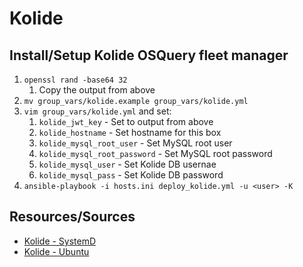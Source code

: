 # Kolide

## Install/Setup Kolide OSQuery fleet manager
1. `openssl rand -base64 32`
    1. Copy the output from above
1. `mv group_vars/kolide.example group_vars/kolide.yml`
1. `vim group_vars/kolide.yml` and set:
    1. `kolide_jwt_key` - Set to output from above
    1. `kolide_hostname` - Set hostname for this box
    1. `kolide_mysql_root_user` - Set MySQL root user
    1. `kolide_mysql_root_password` - Set MySQL root password
    1. `kolide_mysql_user` - Set Kolide DB usernae
    1. `kolide_mysql_pass` - Set Kolide DB password
1. `ansible-playbook -i hosts.ini deploy_kolide.yml -u <user> -K`

## Resources/Sources
* [Kolide - SystemD](https://github.com/kolide/fleet/blob/master/docs/infrastructure/systemd.md)
* [Kolide - Ubuntu](https://github.com/kolide/fleet/blob/master/docs/infrastructure/fleet-on-ubuntu.md)